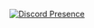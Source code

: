 [![Discord Presence](https://lanyard-profile-readme.vercel.app/api/852650264392761355)](https://discord.com/users/852650264392761355)
